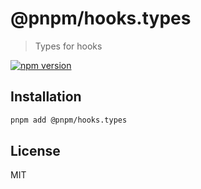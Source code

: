 # @pnpm/hooks.types

> Types for hooks

[![npm version](https://img.shields.io/npm/v/@pnpm/hooks.types.svg)](https://www.npmjs.com/package/@pnpm/hooks.types)

## Installation

```sh
pnpm add @pnpm/hooks.types
```

## License

MIT
